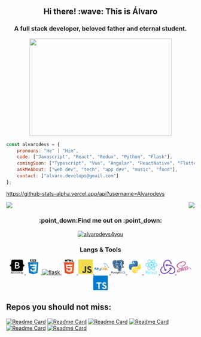 <h2 align="center">
  Hi there! :wave: This is Álvaro
</h2>
<h3 align="center">A full stack developer, beloved father and eternal student.</h3>

<p align="center">
  <img align="center" src="https://media.giphy.com/media/PvvSfSDFoAL5e/giphy.gif" width="380" height="260"/>
  
</p>

```javascript
const alvarodevs = {
    pronouns: "He" | "Him",
    code: ["Javascript", "React", "Redux", "Python", "Flask"],
    comingSoon: ["Typescript", "Vue", "Angular", "ReactNative", "Flutter", "NodeJS", "Scala"],
    askMeAbout: ["web dev", "tech", "app dev", "music", "food"],
    contact: ["alvaro.develops@gmail.com"]
};
```
https://github-stats-alpha.vercel.app/api?username=Alvarodevs
<div style="display: flex; flex-direction: row; justify-content: space-between;">
 <img class="img" style="margin-right: 20px" src="https://github-stats-alpha.vercel.app/api?username=Alvarodevs" />
 <img class="img" src="https://github-readme-stats.vercel.app/api/top-langs/?username=Alvarodevs&layout=compact" />
</div>

<h3 align="center">:point_down:Find me out on :point_down:</h3>
<p align="center">
<a href="https://linkedin.com/in/alvarodevs4you" target="blank"><img align="center" src="https://raw.githubusercontent.com/rahuldkjain/github-profile-readme-generator/master/src/images/icons/Social/linked-in-alt.svg" alt="alvarodevs4you" height="30" width="40" /></a>
</p>

<h3 align="center">Langs & Tools</h3>
<p align="center"> <a href="https://getbootstrap.com" target="_blank" rel="noreferrer"> <img src="https://raw.githubusercontent.com/devicons/devicon/master/icons/bootstrap/bootstrap-plain-wordmark.svg" alt="bootstrap" width="40" height="40"/> </a> <a href="https://www.w3schools.com/css/" target="_blank" rel="noreferrer"> <img src="https://raw.githubusercontent.com/devicons/devicon/master/icons/css3/css3-original-wordmark.svg" alt="css3" width="40" height="40"/> </a> <a href="https://flask.palletsprojects.com/" target="_blank" rel="noreferrer"> <img src="https://www.vectorlogo.zone/logos/pocoo_flask/pocoo_flask-icon.svg" alt="flask" width="40" height="40"/> </a> <a href="https://www.w3.org/html/" target="_blank" rel="noreferrer"> <img src="https://raw.githubusercontent.com/devicons/devicon/master/icons/html5/html5-original-wordmark.svg" alt="html5" width="40" height="40"/> </a> <a href="https://developer.mozilla.org/en-US/docs/Web/JavaScript" target="_blank" rel="noreferrer"> <img src="https://raw.githubusercontent.com/devicons/devicon/master/icons/javascript/javascript-original.svg" alt="javascript" width="40" height="40"/> </a> <a href="https://www.mysql.com/" target="_blank" rel="noreferrer"> <img src="https://raw.githubusercontent.com/devicons/devicon/master/icons/mysql/mysql-original-wordmark.svg" alt="mysql" width="40" height="40"/> </a> <a href="https://www.postgresql.org" target="_blank" rel="noreferrer"> <img src="https://raw.githubusercontent.com/devicons/devicon/master/icons/postgresql/postgresql-original-wordmark.svg" alt="postgresql" width="40" height="40"/> </a> <a href="https://www.python.org" target="_blank" rel="noreferrer"> <img src="https://raw.githubusercontent.com/devicons/devicon/master/icons/python/python-original.svg" alt="python" width="40" height="40"/> </a> <a href="https://reactjs.org/" target="_blank" rel="noreferrer"> <img src="https://raw.githubusercontent.com/devicons/devicon/master/icons/react/react-original-wordmark.svg" alt="react" width="40" height="40"/> </a> <a href="https://redux.js.org" target="_blank" rel="noreferrer"> <img src="https://raw.githubusercontent.com/devicons/devicon/master/icons/redux/redux-original.svg" alt="redux" width="40" height="40"/> </a> <a href="https://sass-lang.com" target="_blank" rel="noreferrer"> <img src="https://raw.githubusercontent.com/devicons/devicon/master/icons/sass/sass-original.svg" alt="sass" width="40" height="40"/> </a> <a href="https://www.typescriptlang.org/" target="_blank" rel="noreferrer"> <img src="https://raw.githubusercontent.com/devicons/devicon/master/icons/typescript/typescript-original.svg" alt="typescript" width="40" height="40"/> </a> </p>

## Repos you should not miss:
[![Readme Card](https://github-readme-stats.vercel.app/api/pin/?username=Alvarodevs&repo=Food-A-Week---Final-project)](https://github.com/Alvarodevs/Food-A-Week---Final-project)
[![Readme Card](https://github-readme-stats.vercel.app/api/pin/?username=Alvarodevs&repo=hotel_miranda)](https://github.com/Alvarodevs/hotel_miranda)
[![Readme Card](https://github-readme-stats.vercel.app/api/pin/?username=Alvarodevs&repo=hotel-miranda-react)](https://github.com/Alvarodevs/hotel-miranda-react)
[![Readme Card](https://github-readme-stats.vercel.app/api/pin/?username=Alvarodevs&repo=pickture_photo_app)](https://github.com/Alvarodevs/pickture_photo_app)
[![Readme Card](https://github-readme-stats.vercel.app/api/pin/?username=Alvarodevs&repo=front-end-test-monkeys)](https://github.com/Alvarodevs/front-end-test-monkeys)
[![Readme Card](https://github-readme-stats.vercel.app/api/pin/?username=Alvarodevs&repo=fullstack-training)](https://github.com/Alvarodevs/fullstack-training)

